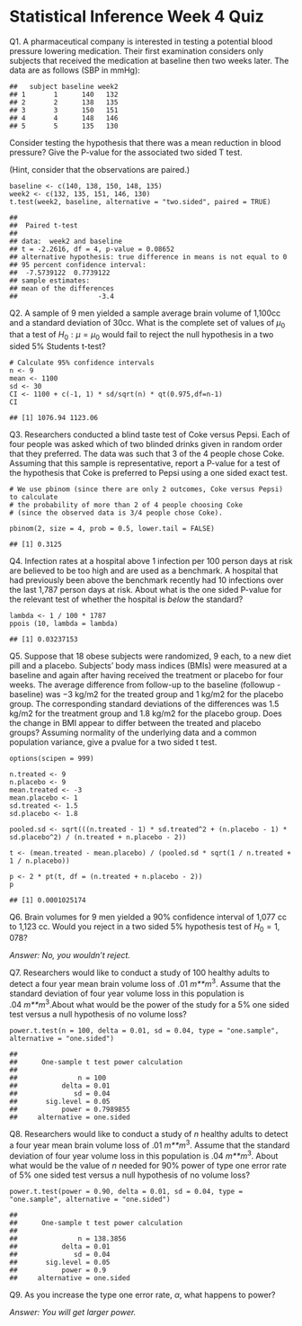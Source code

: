 Statistical Inference Week 4 Quiz
=================================

Q1. A pharmaceutical company is interested in testing a potential blood
pressure lowering medication. Their first examination considers only
subjects that received the medication at baseline then two weeks later.
The data are as follows (SBP in mmHg):

    ##   subject baseline week2
    ## 1       1      140   132
    ## 2       2      138   135
    ## 3       3      150   151
    ## 4       4      148   146
    ## 5       5      135   130

Consider testing the hypothesis that there was a mean reduction in blood
pressure? Give the P-value for the associated two sided T test.

(Hint, consider that the observations are paired.)

    baseline <- c(140, 138, 150, 148, 135)
    week2 <- c(132, 135, 151, 146, 130)
    t.test(week2, baseline, alternative = "two.sided", paired = TRUE)

    ## 
    ##  Paired t-test
    ## 
    ## data:  week2 and baseline
    ## t = -2.2616, df = 4, p-value = 0.08652
    ## alternative hypothesis: true difference in means is not equal to 0
    ## 95 percent confidence interval:
    ##  -7.5739122  0.7739122
    ## sample estimates:
    ## mean of the differences 
    ##                    -3.4

Q2. A sample of 9 men yielded a sample average brain volume of 1,100cc
and a standard deviation of 30cc. What is the complete set of values of
*μ*<sub>0</sub> that a test of *H*<sub>0</sub> : *μ* = *μ*<sub>0</sub>
would fail to reject the null hypothesis in a two sided 5% Students
t-test?

    # Calculate 95% confidence intervals
    n <- 9 
    mean <- 1100
    sd <- 30
    CI <- 1100 + c(-1, 1) * sd/sqrt(n) * qt(0.975,df=n-1)
    CI

    ## [1] 1076.94 1123.06

Q3. Researchers conducted a blind taste test of Coke versus Pepsi. Each
of four people was asked which of two blinded drinks given in random
order that they preferred. The data was such that 3 of the 4 people
chose Coke. Assuming that this sample is representative, report a
P-value for a test of the hypothesis that Coke is preferred to Pepsi
using a one sided exact test.

    # We use pbinom (since there are only 2 outcomes, Coke versus Pepsi) to calculate 
    # the probability of more than 2 of 4 people choosing Coke
    # (since the observed data is 3/4 people chose Coke).

    pbinom(2, size = 4, prob = 0.5, lower.tail = FALSE)

    ## [1] 0.3125

Q4. Infection rates at a hospital above 1 infection per 100 person days
at risk are believed to be too high and are used as a benchmark. A
hospital that had previously been above the benchmark recently had 10
infections over the last 1,787 person days at risk. About what is the
one sided P-value for the relevant test of whether the hospital is
*below* the standard?

    lambda <- 1 / 100 * 1787
    ppois (10, lambda = lambda)

    ## [1] 0.03237153

Q5. Suppose that 18 obese subjects were randomized, 9 each, to a new
diet pill and a placebo. Subjects’ body mass indices (BMIs) were
measured at a baseline and again after having received the treatment or
placebo for four weeks. The average difference from follow-up to the
baseline (followup - baseline) was −3 kg/m2 for the treated group and 1
kg/m2 for the placebo group. The corresponding standard deviations of
the differences was 1.5 kg/m2 for the treatment group and 1.8 kg/m2 for
the placebo group. Does the change in BMI appear to differ between the
treated and placebo groups? Assuming normality of the underlying data
and a common population variance, give a pvalue for a two sided t test.

    options(scipen = 999)

    n.treated <- 9
    n.placebo <- 9
    mean.treated <- -3
    mean.placebo <- 1
    sd.treated <- 1.5
    sd.placebo <- 1.8

    pooled.sd <- sqrt(((n.treated - 1) * sd.treated^2 + (n.placebo - 1) * sd.placebo^2) / (n.treated + n.placebo - 2))

    t <- (mean.treated - mean.placebo) / (pooled.sd * sqrt(1 / n.treated + 1 / n.placebo))

    p <- 2 * pt(t, df = (n.treated + n.placebo - 2))
    p

    ## [1] 0.0001025174

Q6. Brain volumes for 9 men yielded a 90% confidence interval of 1,077
cc to 1,123 cc. Would you reject in a two sided 5% hypothesis test of
*H*<sub>0</sub> = 1, 078?

*Answer: No, you wouldn’t reject.*

Q7. Researchers would like to conduct a study of 100 healthy adults to
detect a four year mean brain volume loss of .01 *m**m*<sup>3</sup>.
Assume that the standard deviation of four year volume loss in this
population is .04 *m**m*<sup>3</sup>.About what would be the power of
the study for a 5% one sided test versus a null hypothesis of no volume
loss?

    power.t.test(n = 100, delta = 0.01, sd = 0.04, type = "one.sample", alternative = "one.sided")

    ## 
    ##      One-sample t test power calculation 
    ## 
    ##               n = 100
    ##           delta = 0.01
    ##              sd = 0.04
    ##       sig.level = 0.05
    ##           power = 0.7989855
    ##     alternative = one.sided

Q8. Researchers would like to conduct a study of *n* healthy adults to
detect a four year mean brain volume loss of .01 *m**m*<sup>3</sup>.
Assume that the standard deviation of four year volume loss in this
population is .04 *m**m*<sup>3</sup>. About what would be the value of
*n* needed for 90% power of type one error rate of 5% one sided test
versus a null hypothesis of no volume loss?

    power.t.test(power = 0.90, delta = 0.01, sd = 0.04, type = "one.sample", alternative = "one.sided")

    ## 
    ##      One-sample t test power calculation 
    ## 
    ##               n = 138.3856
    ##           delta = 0.01
    ##              sd = 0.04
    ##       sig.level = 0.05
    ##           power = 0.9
    ##     alternative = one.sided

Q9. As you increase the type one error rate, *α*, what happens to power?

*Answer: You will get larger power.*
